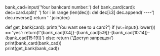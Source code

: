 bank_cad=input('Your bankcard number:')
def bank_card(card):
    dec=card.split(' ')
    for i in range (len(dec)):
         del dec[i:3]
        dec.append('----')
    dec.reverse()
    return ' '.join(dec)
            
  def get_bank(card):
    print('You want see to u card?')
    if (w:=input().lower()) == 'yes':
        return(f'{bank_cad[0:4]}-{bank_cad[5:9]}-{bank_cad[10:14]}-{bank_cad[15:19]}')
    else:
        return ('Доступ запрещен')
print(bank_card(bank_cad))    
print(get_bank(bank_cad))  
